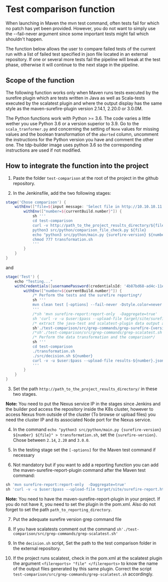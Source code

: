 # Test comparison function

When launching in Maven the mvn test command, often tests fail for which no patch has yet been provided. However, you do not want to simply use the --fail-never argument since some important tests might fail which shouldn't happen.

The function below allows the user to compare failed tests of the current run with a list of failed test specified in json file located in an external repository. If one or several more tests fail the pipeline will break at the test phase, otherwise it will continue to the next stage in the pipeline.

## Scope of the function

The following function works only when Maven runs tests executed by the surefire plugin which are tests written in Java as well as Scala-tests executed by the scalatest plugin and where the output display has the same style as the maven-surefire-plugin version 2.14.1, 2.20.0 or 3.0.0M.

The Python functions work with Python >= 3.6. The code varies a little wether you use Python 3.6 or a version superior to 3.9. Go to the `scala_tranformer.py` and concerning the setting of `None` values for missing values and the boolean transformation of the `aborted` column, uncomment the instructions for the Python version you have and comment the other one. The tdp-builder image uses python 3.6 so the corresponding instructions are used if not modified.

## How to integrate the function into the project

1. Paste the folder `test-comparison` at the root of the project in the github repository.

2. In the Jenkinsfile, add the two following stages:

```groovy
stage('Chose comparison') {
    withEnv(["file=${input message: 'Select file in http://10.10.10.11:30000/path_to_the_project_results_directory/', parameters: [string('number of results file')]}"]) {
        withEnv(["number=${currentBuild.number}"]) {
            sh '''
            cd test-comparison
            curl -v http://path_to_the_project_results_directory/${file} > ${file}
            python3 src/python/comparison_file_check.py ${file}
            echo "python3 src/python/main.py {surefire-version} ${number} ${file}" > transformation.sh
            chmod 777 transformation.sh
            '''
        }
    }
}
```

and

```groovy
stage('Test') {
    echo "Testing..."
    withCredentials([usernamePassword(credentialsId: '4b87bd68-ad4c-11ed-afa1-0242ac120002', passwordVariable: 'pass', usernameVariable: 'user')]) {
        withEnv(["number=${currentBuild.number}"]) {
            /* Perform the tests and the surefire reporting*/
            sh '''
            mvn clean test [-options] --fail-never -Dstyle.color=never | tee output.txt
            '''
            /*sh 'mvn surefire-report:report-only  -Daggregate=true'
            sh 'curl -v -u $user:$pass --upload-file target/site/surefire-report.html http://path_to_reporting_directory/surefire-report-${number}.html'
            /* extract the java-test and scalatest-plugin data output and remove all color signs */
            sh'./test-comparison/src/grep-commands/grep-surefire-{version}.sh'
            /*sh'./test-comparison/src/grep-commands/grep-scalatest.sh'*/
            /* Perform the data transformation and the comparison*/
            sh '''
            cd test-comparison
            ./transformation.sh
            ./src/decision.sh ${number}
            curl -v -u $user:$pass --upload-file results-${number}.json http://path_to_the_project_results_directory/results-${number}.json
            '''
        }
    }
}
```

3. Set the path `http://path_to_the_project_results_directory/` in these two stages.

**Note:** You need to put the Nexus service IP in the stages since Jenkins and the builder pod access the repository inside the K8s cluster, however to access Nexus from outside of the cluster (To browse or upload files) you need the cluster IP and its associated Node port for the Nexus service.

4. In the command `echo "python3 src/python/main.py {surefire-version} ${number} ${file}" > transformation.sh`, set the `{surefire-version}`. Chose between `2.14`, `2.20` and `3.0.0`.

5. In the testing stage set the `[-options]` for the Maven test command if necessary

6. Not mandatory but if you want to add a reporting function you can add the maven-surefire-report-plugin command after the Maven test command:

```groovy
sh 'mvn surefire-report:report-only  -Daggregate=true'
sh 'curl -v -u $user:$pass --upload-file target/site/surefire-report.html http://path_to_reporting_directory/surefire-report-${number}.html'
```
**Note:** You need to have the maven-surefire-report-plugin in your project. If you do not have it, you need to set the plugin in the pom.xml. Also do not forget to set the path `path_to_reporting_directory`.

7. Put the adequate surefire version grep command file

8. If you have scalatests comment out the command `sh'./test-comparison/src/grep-commands/grep-scalatest.sh'`

9. In the `decision.sh` script, Set the path to the test comparison folder in the external repository.

10. If the project runs scalatest, check in the pom.xml at the scalatest plugin the argument `<filereports> "file" </filereports>` to know the name of the output files generated by this same plugin. Correct the script `test-comparison/src/grep-commands/grep-scalatest.sh` accordingly.